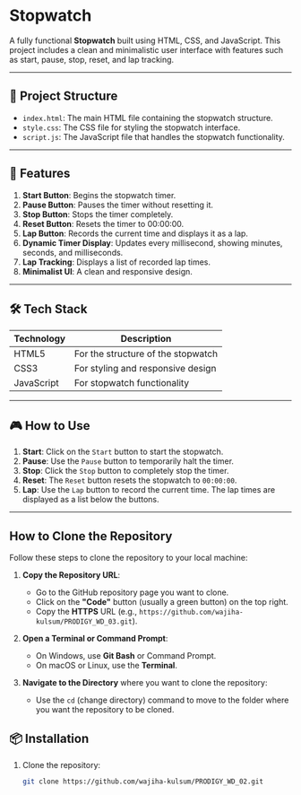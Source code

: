 # Stopwatch

A fully functional **Stopwatch** built using HTML, CSS, and JavaScript. This project includes a clean and minimalistic user interface with features such as start, pause, stop, reset, and lap tracking.

---

## 📂 Project Structure

- `index.html`: The main HTML file containing the stopwatch structure.
- `style.css`: The CSS file for styling the stopwatch interface.
- `script.js`: The JavaScript file that handles the stopwatch functionality.

---

## 🚀 Features

1. **Start Button**: Begins the stopwatch timer.
2. **Pause Button**: Pauses the timer without resetting it.
3. **Stop Button**: Stops the timer completely.
4. **Reset Button**: Resets the timer to 00:00:00.
5. **Lap Button**: Records the current time and displays it as a lap.
6. **Dynamic Timer Display**: Updates every millisecond, showing minutes, seconds, and milliseconds.
7. **Lap Tracking**: Displays a list of recorded lap times.
8. **Minimalist UI**: A clean and responsive design.

---

## 🛠️ Tech Stack

| Technology     | Description                           |
|----------------|---------------------------------------|
| HTML5          | For the structure of the stopwatch   |
| CSS3           | For styling and responsive design    |
| JavaScript     | For stopwatch functionality          |

---

## 🎮 How to Use

1. **Start**: Click on the `Start` button to start the stopwatch.
2. **Pause**: Use the `Pause` button to temporarily halt the timer.
3. **Stop**: Click the `Stop` button to completely stop the timer.
4. **Reset**: The `Reset` button resets the stopwatch to `00:00:00`.
5. **Lap**: Use the `Lap` button to record the current time. The lap times are displayed as a list below the buttons.

---

  
## How to Clone the Repository

Follow these steps to clone the repository to your local machine:

1. **Copy the Repository URL**:
   - Go to the GitHub repository page you want to clone.
   - Click on the **"Code"** button (usually a green button) on the top right.
   - Copy the **HTTPS** URL (e.g., `https://github.com/wajiha-kulsum/PRODIGY_WD_03.git`).

2. **Open a Terminal or Command Prompt**:
   - On Windows, use **Git Bash** or Command Prompt.
   - On macOS or Linux, use the **Terminal**.

3. **Navigate to the Directory** where you want to clone the repository:
   - Use the `cd` (change directory) command to move to the folder where you want the repository to be cloned.


## 📦 Installation

1. Clone the repository:
   ```bash
   git clone https://github.com/wajiha-kulsum/PRODIGY_WD_02.git


